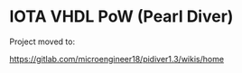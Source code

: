 # IOTA VHDL PoW (Pearl Diver)

Project moved to:

https://gitlab.com/microengineer18/pidiver1.3/wikis/home
